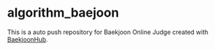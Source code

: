 # algorithm_baejoon
This is a auto push repository for Baekjoon Online Judge created with [BaekjoonHub](https://github.com/BaekjoonHub/BaekjoonHub).
